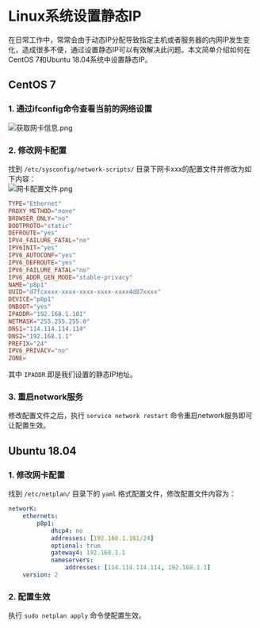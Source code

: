 # Linux系统设置静态IP

在日常工作中，常常会由于动态IP分配导致指定主机或者服务器的内网IP发生变化，造成很多不便，通过设置静态IP可以有效解决此问题。本文简单介绍如何在CentOS 7和Ubuntu 18.04系统中设置静态IP。
## CentOS 7
### 1. 通过ifconfig命令查看当前的网络设置
![获取网卡信息.png](https://cdn.nlark.com/yuque/0/2022/png/763022/1658762850166-8eb19000-0f9b-406d-a675-cecaec7dc75d.png#clientId=u5c5d573d-cc73-4&from=drop&id=ud9a3f3a5&originHeight=272&originWidth=666&originalType=binary&ratio=1&rotation=0&showTitle=false&size=50698&status=done&style=none&taskId=u13a8db0c-6c3c-4270-8ad7-6dd8fd8b7c7&title=)
### 2. 修改网卡配置
找到 `/etc/sysconfig/network-scripts/` 目录下网卡xxx的配置文件并修改为如下内容：<br />![网卡配置文件.png](https://cdn.nlark.com/yuque/0/2022/png/763022/1658762854588-b7e6cbd2-bedd-441c-b2b9-4eedecad4b75.png#clientId=u5c5d573d-cc73-4&from=drop&id=u3d057124&originHeight=97&originWidth=984&originalType=binary&ratio=1&rotation=0&showTitle=false&size=27728&status=done&style=none&taskId=u40b822d1-08e8-4c41-9516-c670aab20f8&title=)
```toml
TYPE="Ethernet"
PROXY_METHOD="none"
BROWSER_ONLY="no"
BOOTPROTO="static"
DEFROUTE="yes"
IPV4_FAILURE_FATAL="no"
IPV6INIT="yes"
IPV6_AUTOCONF="yes"
IPV6_DEFROUTE="yes"
IPV6_FAILURE_FATAL="no"
IPV6_ADDR_GEN_MODE="stable-privacy"
NAME="p8p1"
UUID="d7fcxxxx-xxxx-xxxx-xxxx-xxxx4d87xxxx"
DEVICE="p8p1"
ONBOOT="yes"
IPADDR="192.168.1.101"
NETMASK="255.255.255.0"
DNS1="114.114.114.114"
DNS2="192.168.1.1"
PREFIX="24"
IPV6_PRIVACY="no"
ZONE=
```
其中 `IPADDR` 即是我们设置的静态IP地址。
### 3. 重启network服务
修改配置文件之后，执行 `service network restart` 命令重启network服务即可让配置生效。
## Ubuntu 18.04
### 1. 修改网卡配置
找到 `/etc/netplan/` 目录下的 `yaml` 格式配置文件，修改配置文件内容为：
```yaml
networK:
    ethernets:
        p8p1:
            dhcp4: no
            addresses: [192.168.1.101/24]
            optional: true
            gateway4: 192.168.1.1
            nameservers:
                addresses: [114.114.114.114, 192.168.1.1]
    version: 2
```
### 2. 配置生效
执行 `sudo netplan apply` 命令使配置生效。
